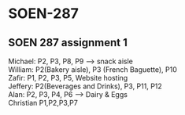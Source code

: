# SOEN-287
SOEN 287 assignment 1
-----------------
Michael: P2, P3, P8, P9 --> snack aisle<br/>
William: P2(Bakery aisle), P3 (French Baguette), P10<br/>
Zafir: P1, P2, P3, P5, Website hosting<br/>
Jeffery: P2(Beverages and Drinks), P3, P11, P12 <br/>
Alan: P2, P3, P4, P6 --> Dairy & Eggs <br/>
Christian P1,P2,P3,P7<br/>
